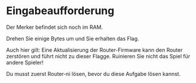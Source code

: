 # Eingabeaufforderung
Der Merker befindet sich noch im RAM.

Drehen Sie einige Bytes um und Sie erhalten das Flag.

Auch hier gilt: Eine Aktualisierung der Router-Firmware kann den Router zerstören und führt nicht zu dieser Flagge. Ruinieren Sie nicht das Spiel für andere Spieler!

Du musst zuerst Router-ni lösen, bevor du diese Aufgabe lösen kannst.
